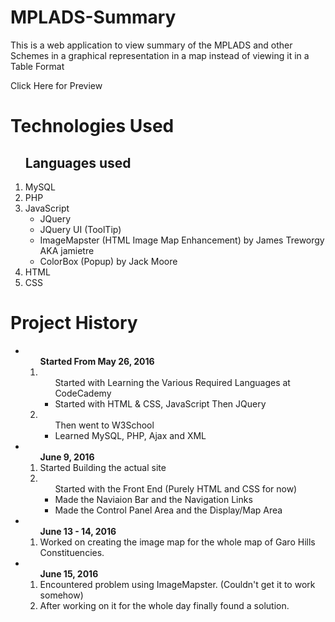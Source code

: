 # MPLADS-Summary
<p>This is a web application to view summary of the MPLADS and other Schemes in a graphical representation in a map instead of viewing it in a Table Format</p>
<a href="http://bkiro.github.io/MPLADS-Summary/" style="text-decoration: none;">Click Here for Preview</a>

<h1>Technologies Used</h1>
<ol>
  <h2>Languages used</h2>
  <li>MySQL</li>
  <li>PHP</li>
  <li>JavaScript
    <ul>
      <li>JQuery</li>
      <li><a href="http://jqueryui.com" style="text-decoration: none;">JQuery UI (ToolTip)</li>
      <li><a href="https://github.com/jamietre/imagemapster" style="text-decoration: none;">ImageMapster (HTML Image Map Enhancement)</a> by <a href="https://github.com/jamietre" style="text-decoration: none;">James Treworgy AKA jamietre</a></li>
      <li><a href="https://github.com/jackmoore/colorbox" style="text-decoration: none;">ColorBox (Popup)</a> by <a href="https://github.com/jackmoore" style="text-decoration: none;">Jack Moore</a></li>
    </ul>
  </li>
  <li>HTML</li>
  <li>CSS</li>
</ol>

<h1>Project History</h1>
<ul>
  <li><ol><strong>Started From May 26, 2016</strong>
    <li><ul>Started with Learning the Various Required Languages at <a href="https://www.codecademy.com/learn" style="text-decoration: none;">CodeCademy</a>
      <li>Started with HTML & CSS, JavaScript Then JQuery</li>
    </ul></li>
    <li><ul>Then went to <a href="http://www.w3schools.com/" style="text-decoration: none;">W3School</a>
      <li>Learned MySQL, PHP, Ajax and XML</li>
    </ul></li>
  </ol></li>
  <li><ol><strong>June 9, 2016</strong>
    <li>Started Building the actual site</li>
    <li><ul>Started with the Front End (Purely HTML and CSS for now)
      <li>Made the Naviaion Bar and the Navigation Links</li>
      <li>Made the Control Panel Area and the Display/Map Area</li>
    </ul></li>
  </ol></li>
  <li><ol><strong>June 13 - 14, 2016</strong>
    <li>Worked on creating the image map for the whole map of Garo Hills Constituencies.</li>
  </ol></li>
  <li><ol><strong>June 15, 2016</strong>
    <li>Encountered problem using ImageMapster. (Couldn't get it to work somehow)</li>
    <li>After working on it for the whole day finally found a solution.</li>
  </ol></li>
</ul>
